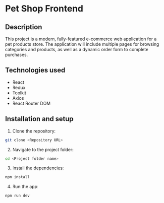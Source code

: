 # Pet Shop Frontend

## Description

This project is a modern, fully-featured e-commerce web application for a pet products store. The application will include multiple pages for browsing categories and products, as well as a dynamic order form to complete purchases.

## Technologies used

- React
- Redux
- Toolkit
- Axios
- React Router DOM

## Installation and setup

1. Clone the repository:

```bash
git clone <Repository URL>
```

2. Navigate to the project folder:

```bash
cd <Project folder name>
```

3. Install the dependencies:

```bash
npm install
```

4. Run the app:

```bash
npm run dev
```